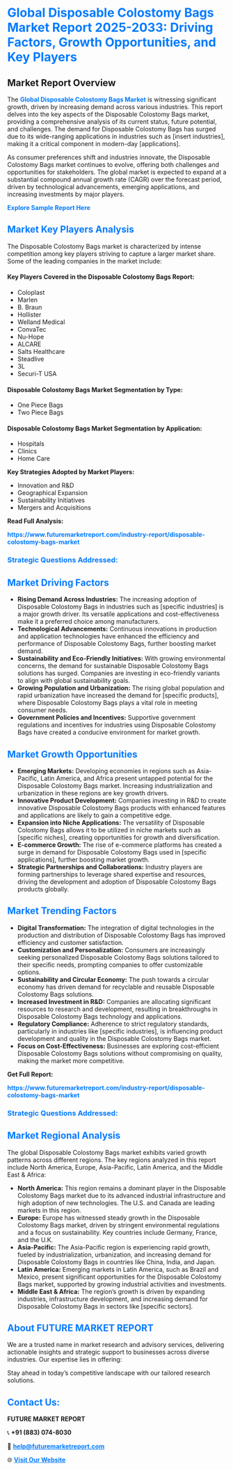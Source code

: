 <h1 style="color: #007BFF;">Global Disposable Colostomy Bags Market Report 2025-2033: Driving Factors, Growth Opportunities, and Key Players</h1>

<section id="overview">
<h2>Market Report Overview</h2>
<p>The <a href="https://www.futuremarketreport.com/industry-report/disposable-colostomy-bags-market" style="color: #007BFF; text-decoration: none;"><strong>Global Disposable Colostomy Bags Market</strong></a> is witnessing significant growth, driven by increasing demand across various industries. This report delves into the key aspects of the Disposable Colostomy Bags market, providing a comprehensive analysis of its current status, future potential, and challenges. The demand for Disposable Colostomy Bags has surged due to its wide-ranging applications in industries such as [insert industries], making it a critical component in modern-day [applications].</p>
<p>As consumer preferences shift and industries innovate, the Disposable Colostomy Bags market continues to evolve, offering both challenges and opportunities for stakeholders. The global market is expected to expand at a substantial compound annual growth rate (CAGR) over the forecast period, driven by technological advancements, emerging applications, and increasing investments by major players.</p>
</section>

<section id="overview">
<p><a href="https://www.futuremarketreport.com/request-sample/reportId=79574" style="color: #007BFF; text-decoration: none;"><strong>Explore Sample Report Here</strong></a></p>
</section>

<section id="key-players">
<h2 style="color: #007BFF;">Market Key Players Analysis</h2>
<p>The Disposable Colostomy Bags market is characterized by intense competition among key players striving to capture a larger market share. Some of the leading companies in the market include:</p>
<h4>Key Players Covered in the Disposable Colostomy Bags Report:</h4>
<ul><li>Coloplast</li><li>Marlen</li><li>B. Braun</li><li>Hollister</li><li>Welland Medical</li><li>ConvaTec</li><li>Nu-Hope</li><li>ALCARE</li><li>Salts Healthcare</li><li>Steadlive</li><li>3L</li><li>Securi-T USA</li></ul>
<h4>Disposable Colostomy Bags Market Segmentation by Type:</h4>
<ul><li>One Piece Bags</li><li>Two Piece Bags</li></ul>

<h4>Disposable Colostomy Bags Market Segmentation by Application:</h4>
<ul><li>Hospitals</li><li>Clinics</li><li>Home Care</li></ul>
<p><strong>Key Strategies Adopted by Market Players:</strong></p>
<ul>
<li>Innovation and R&D</li>
<li>Geographical Expansion</li>
<li>Sustainability Initiatives</li>
<li>Mergers and Acquisitions</li>
</ul>
</section>

<section>
<p><strong>Read Full Analysis: </strong></p><a href="https://www.futuremarketreport.com/industry-report/disposable-colostomy-bags-market" style="color: #007BFF; text-decoration: none;"><strong>https://www.futuremarketreport.com/industry-report/disposable-colostomy-bags-market</strong></a>
<h3 style="color: #007BFF;">Strategic Questions Addressed:</h3>
</section>

<section id="driving-factors">
<h2 style="color: #007BFF;">Market Driving Factors</h2>
<ul>
<li><strong>Rising Demand Across Industries:</strong> The increasing adoption of Disposable Colostomy Bags in industries such as [specific industries] is a major growth driver. Its versatile applications and cost-effectiveness make it a preferred choice among manufacturers.</li>
<li><strong>Technological Advancements:</strong> Continuous innovations in production and application technologies have enhanced the efficiency and performance of Disposable Colostomy Bags, further boosting market demand.</li>
<li><strong>Sustainability and Eco-Friendly Initiatives:</strong> With growing environmental concerns, the demand for sustainable Disposable Colostomy Bags solutions has surged. Companies are investing in eco-friendly variants to align with global sustainability goals.</li>
<li><strong>Growing Population and Urbanization:</strong> The rising global population and rapid urbanization have increased the demand for [specific products], where Disposable Colostomy Bags plays a vital role in meeting consumer needs.</li>
<li><strong>Government Policies and Incentives:</strong> Supportive government regulations and incentives for industries using Disposable Colostomy Bags have created a conducive environment for market growth.</li>
</ul>
</section>

<section id="growth-opportunities">
<h2 style="color: #007BFF;">Market Growth Opportunities</h2>
<ul>
<li><strong>Emerging Markets:</strong> Developing economies in regions such as Asia-Pacific, Latin America, and Africa present untapped potential for the Disposable Colostomy Bags market. Increasing industrialization and urbanization in these regions are key growth drivers.</li>
<li><strong>Innovative Product Development:</strong> Companies investing in R&D to create innovative Disposable Colostomy Bags products with enhanced features and applications are likely to gain a competitive edge.</li>
<li><strong>Expansion into Niche Applications:</strong> The versatility of Disposable Colostomy Bags allows it to be utilized in niche markets such as [specific niches], creating opportunities for growth and diversification.</li>
<li><strong>E-commerce Growth:</strong> The rise of e-commerce platforms has created a surge in demand for Disposable Colostomy Bags used in [specific applications], further boosting market growth.</li>
<li><strong>Strategic Partnerships and Collaborations:</strong> Industry players are forming partnerships to leverage shared expertise and resources, driving the development and adoption of Disposable Colostomy Bags products globally.</li>
</ul>
</section>

<section id="trending-factors">
<h2 style="color: #007BFF;">Market Trending Factors</h2>
<ul>
<li><strong>Digital Transformation:</strong> The integration of digital technologies in the production and distribution of Disposable Colostomy Bags has improved efficiency and customer satisfaction.</li>
<li><strong>Customization and Personalization:</strong> Consumers are increasingly seeking personalized Disposable Colostomy Bags solutions tailored to their specific needs, prompting companies to offer customizable options.</li>
<li><strong>Sustainability and Circular Economy:</strong> The push towards a circular economy has driven demand for recyclable and reusable Disposable Colostomy Bags solutions.</li>
<li><strong>Increased Investment in R&D:</strong> Companies are allocating significant resources to research and development, resulting in breakthroughs in Disposable Colostomy Bags technology and applications.</li>
<li><strong>Regulatory Compliance:</strong> Adherence to strict regulatory standards, particularly in industries like [specific industries], is influencing product development and quality in the Disposable Colostomy Bags market.</li>
<li><strong>Focus on Cost-Effectiveness:</strong> Businesses are exploring cost-efficient Disposable Colostomy Bags solutions without compromising on quality, making the market more competitive.</li>
</ul>
</section>

<section>
<p><strong>Get Full Report: </strong></p><a href="https://www.futuremarketreport.com/industry-report/disposable-colostomy-bags-market" style="color: #007BFF; text-decoration: none;"><strong>https://www.futuremarketreport.com/industry-report/disposable-colostomy-bags-market</strong></a>
<h3 style="color: #007BFF;">Strategic Questions Addressed:</h3>
</section>


<section id="regional-analysis">
<h2 style="color: #007BFF;">Market Regional Analysis</h2>
<p>The global Disposable Colostomy Bags market exhibits varied growth patterns across different regions. The key regions analyzed in this report include North America, Europe, Asia-Pacific, Latin America, and the Middle East & Africa:</p>
<ul>
<li><strong>North America:</strong> This region remains a dominant player in the Disposable Colostomy Bags market due to its advanced industrial infrastructure and high adoption of new technologies. The U.S. and Canada are leading markets in this region.</li>
<li><strong>Europe:</strong> Europe has witnessed steady growth in the Disposable Colostomy Bags market, driven by stringent environmental regulations and a focus on sustainability. Key countries include Germany, France, and the U.K.</li>
<li><strong>Asia-Pacific:</strong> The Asia-Pacific region is experiencing rapid growth, fueled by industrialization, urbanization, and increasing demand for Disposable Colostomy Bags in countries like China, India, and Japan.</li>
<li><strong>Latin America:</strong> Emerging markets in Latin America, such as Brazil and Mexico, present significant opportunities for the Disposable Colostomy Bags market, supported by growing industrial activities and investments.</li>
<li><strong>Middle East & Africa:</strong> The region’s growth is driven by expanding industries, infrastructure development, and increasing demand for Disposable Colostomy Bags in sectors like [specific sectors].</li>
</ul>
</section>

<footer>
<h2 style="color: #007BFF;">About FUTURE MARKET REPORT</h2>
<p>We are a trusted name in market research and advisory services, delivering actionable insights and strategic support to businesses across diverse industries. Our expertise lies in offering:</p>

<p>Stay ahead in today’s competitive landscape with our tailored research solutions.</p>

<h2 style="color: #007BFF;">Contact Us:</h2>
<p><strong>FUTURE MARKET REPORT</strong></p>
<p>📞 <strong>+91 (883) 074-8030</strong></p>
<p>📧 <strong><a href="mailto:help@futuremarketreport.com" style="color: #007BFF;">help@futuremarketreport.com</a></strong></p>
<p>🌐 <strong><a href="https://www.futuremarketreport.com/" style="color: #007BFF;">Visit Our Website</a></strong></p>
</footer>